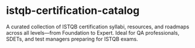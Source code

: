 # istqb-certification-catalog
A curated collection of ISTQB certification syllabi, resources, and roadmaps across all levels—from Foundation to Expert. Ideal for QA professionals, SDETs, and test managers preparing for ISTQB exams.
